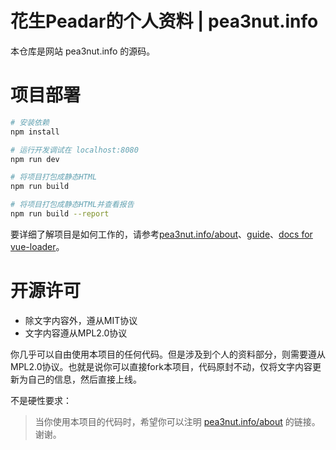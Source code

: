# 花生Peadar的个人资料 | pea3nut.info

本仓库是网站 pea3nut.info 的源码。

# 项目部署

``` bash
# 安装依赖
npm install

# 运行开发调试在 localhost:8080
npm run dev

# 将项目打包成静态HTML
npm run build

# 将项目打包成静态HTML并查看报告
npm run build --report
```

要详细了解项目是如何工作的，请参考[pea3nut.info/about](http://pea3nut.info/about)、[guide](http://vuejs-templates.github.io/webpack/)、[docs for vue-loader](http://vuejs.github.io/vue-loader)。

# 开源许可

- 除文字内容外，遵从MIT协议
- 文字内容遵从MPL2.0协议

你几乎可以自由使用本项目的任何代码。但是涉及到个人的资料部分，则需要遵从MPL2.0协议。也就是说你可以直接fork本项目，代码原封不动，仅将文字内容更新为自己的信息，然后直接上线。

不是硬性要求：

> 当你使用本项目的代码时，希望你可以注明 [pea3nut.info/about](http://pea3nut.info/about) 的链接。谢谢。